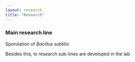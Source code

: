 ```yaml
---
layout: research
title: "Research"
---
```


### Main research line

Sporulation of _Bacillus subtilis_

Besides this, tx research sub-lines are developed in the lab
